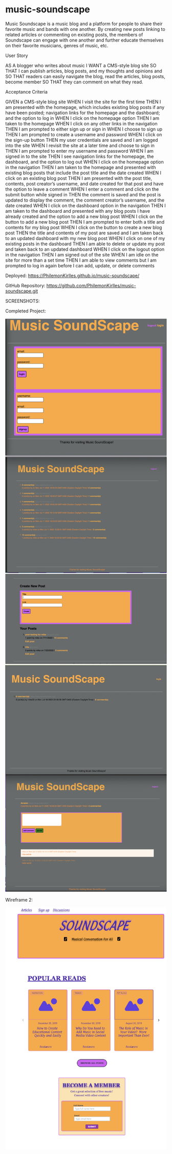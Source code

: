 # music-soundscape

Music Soundscape is a music blog and a platform for people to
share their favorite music and bands with one another.
By creating new posts linking to related articles or commenting
on existing posts, the members of Soundscape can engage with one
another and further educate themselves on their favorite musicians,
genres of music, etc.

User Story

AS A blogger who writes about music
I WANT a CMS-style blog site
SO THAT I can publish articles, blog posts, and my thoughts and opinions and
SO THAT readers can easily navigate the blog, read the articles,
blog posts, become member
SO THAT they can comment on what they read.

Acceptance Criteria

GIVEN a CMS-style blog site
WHEN I visit the site for the first time
THEN I am presented with the homepage, which includes existing blog posts if
any have been posted; navigation links for the homepage and the dashboard; and the option to log in
WHEN I click on the homepage option
THEN I am taken to the homepage
WHEN I click on any other links in the navigation
THEN I am prompted to either sign up or sign in
WHEN I choose to sign up
THEN I am prompted to create a username and password
WHEN I click on the sign-up button
THEN my user credentials are saved and I am logged into the site
WHEN I revisit the site at a later time and choose to sign in
THEN I am prompted to enter my username and password
WHEN I am signed in to the site
THEN I see navigation links for the homepage, the dashboard, and the option to log out
WHEN I click on the homepage option in the navigation
THEN I am taken to the homepage and presented with existing blog posts that include the post title and the date created
WHEN I click on an existing blog post
THEN I am presented with the post title, contents, post creator’s username, and date created for that post and have the option to leave a comment
WHEN I enter a comment and click on the submit button while signed in
THEN the comment is saved and the post is updated to display the comment, the comment creator’s username, and the date created
WHEN I click on the dashboard option in the navigation
THEN I am taken to the dashboard and presented with any blog posts I have already created and the option to add a new blog post
WHEN I click on the button to add a new blog post
THEN I am prompted to enter both a title and contents for my blog post
WHEN I click on the button to create a new blog post
THEN the title and contents of my post are saved and I am taken back to an updated dashboard with my new blog post
WHEN I click on one of my existing posts in the dashboard
THEN I am able to delete or update my post and taken back to an updated dashboard
WHEN I click on the logout option in the navigation
THEN I am signed out of the site
WHEN I am idle on the site for more than a set time
THEN I am able to view comments but I am prompted to log in again before I can add, update, or delete comments

Deployed: https://PhilemonKirlles.github.io/music-soundscape/

GitHub Repository: https://github.com/PhilemonKirlles/music-soundscape.git

SCREENSHOTS:

Completed Project:

<img src="images/project2a.png">

<img src="images/project2b.png">

<img src="images/project2c.png">

Wireframe 2:

<img src="images/project2wframe2.png">
